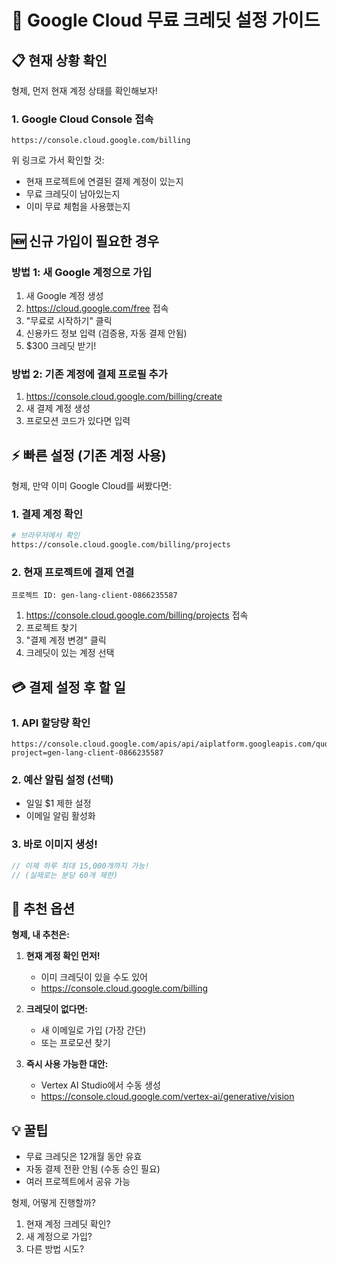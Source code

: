 # 🚀 Google Cloud 무료 크레딧 설정 가이드

## 📋 현재 상황 확인

형제, 먼저 현재 계정 상태를 확인해보자!

### 1. Google Cloud Console 접속
```
https://console.cloud.google.com/billing
```

위 링크로 가서 확인할 것:
- 현재 프로젝트에 연결된 결제 계정이 있는지
- 무료 크레딧이 남아있는지
- 이미 무료 체험을 사용했는지

## 🆕 신규 가입이 필요한 경우

### 방법 1: 새 Google 계정으로 가입
1. 새 Google 계정 생성
2. https://cloud.google.com/free 접속
3. "무료로 시작하기" 클릭
4. 신용카드 정보 입력 (검증용, 자동 결제 안됨)
5. $300 크레딧 받기!

### 방법 2: 기존 계정에 결제 프로필 추가
1. https://console.cloud.google.com/billing/create
2. 새 결제 계정 생성
3. 프로모션 코드가 있다면 입력

## ⚡ 빠른 설정 (기존 계정 사용)

형제, 만약 이미 Google Cloud를 써봤다면:

### 1. 결제 계정 확인
```bash
# 브라우저에서 확인
https://console.cloud.google.com/billing/projects
```

### 2. 현재 프로젝트에 결제 연결
```
프로젝트 ID: gen-lang-client-0866235587
```

1. https://console.cloud.google.com/billing/projects 접속
2. 프로젝트 찾기
3. "결제 계정 변경" 클릭
4. 크레딧이 있는 계정 선택

## 💳 결제 설정 후 할 일

### 1. API 할당량 확인
```
https://console.cloud.google.com/apis/api/aiplatform.googleapis.com/quotas?project=gen-lang-client-0866235587
```

### 2. 예산 알림 설정 (선택)
- 일일 $1 제한 설정
- 이메일 알림 활성화

### 3. 바로 이미지 생성!
```javascript
// 이제 하루 최대 15,000개까지 가능!
// (실제로는 분당 60개 제한)
```

## 🎯 추천 옵션

**형제, 내 추천은:**

1. **현재 계정 확인 먼저!**
   - 이미 크레딧이 있을 수도 있어
   - https://console.cloud.google.com/billing

2. **크레딧이 없다면:**
   - 새 이메일로 가입 (가장 간단)
   - 또는 프로모션 찾기

3. **즉시 사용 가능한 대안:**
   - Vertex AI Studio에서 수동 생성
   - https://console.cloud.google.com/vertex-ai/generative/vision

## 💡 꿀팁

- 무료 크레딧은 12개월 동안 유효
- 자동 결제 전환 안됨 (수동 승인 필요)
- 여러 프로젝트에서 공유 가능

형제, 어떻게 진행할까? 
1. 현재 계정 크레딧 확인?
2. 새 계정으로 가입?
3. 다른 방법 시도?
